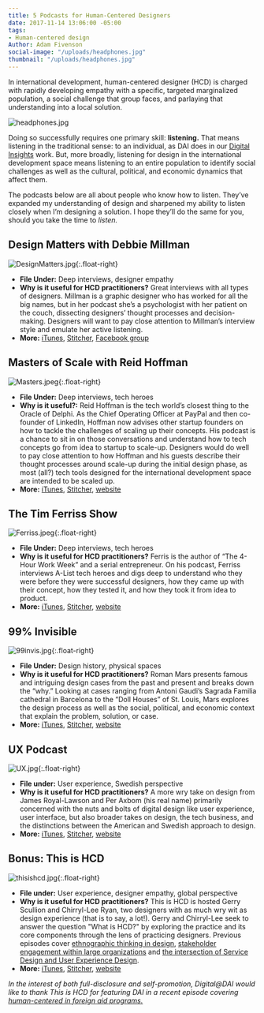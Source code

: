 ```yaml
---
title: 5 Podcasts for Human-Centered Designers
date: 2017-11-14 13:06:00 -05:00
tags:
- Human-centered design
Author: Adam Fivenson
social-image: "/uploads/headphones.jpg"
thumbnail: "/uploads/headphones.jpg"
---
```


In international development, human-centered designer (HCD) is charged with rapidly developing empathy with a specific, targeted marginalized population, a social challenge that group faces, and parlaying that understanding into a local solution. 

![headphones.jpg](/uploads/headphones.jpg)

Doing so successfully requires one primary skill: **listening.** That means listening in the traditional sense: to an individual, as DAI does in our [Digital Insights](https://dai-global-digital.com/rwanda-digital-insights.html) work. But, more broadly, listening for design in the international development space means listening to an entire population to identify social challenges as well as the cultural, political, and economic dynamics that affect them. 

<!--more-->

The podcasts below are all about people who know how to listen. They’ve expanded my understanding of design and sharpened my ability to listen closely when I’m designing a solution. I hope they’ll do the same for you, should you take the time to *listen.*

## Design Matters with Debbie Millman
![DesignMatters.jpg](/uploads/DesignMatters.jpg){:.float-right}
* **File Under:** Deep interviews, designer empathy
* **Why is it useful for HCD practitioners?** Great interviews with all types of designers. Millman is a graphic designer who has worked for all the big names, but in her podcast she’s a psychologist with her patient on the couch, dissecting designers’ thought processes and decision-making. Designers will want to pay close attention to Millman’s interview style and emulate her active listening. 
* **More:** [iTunes](https://itunes.apple.com/us/podcast/design-matters-with-debbie-millman/id328074695?mt=2), [Stitcher](https://www.stitcher.com/podcast/design-matters-with-debbie-millman-20092011/design-matters-with-debbie-millman-20092013), [Facebook group](https://www.facebook.com/DesignMattersPodcast/)

## Masters of Scale with Reid Hoffman
![Masters.jpeg](/uploads/Masters.jpeg){:.float-right}
* **File Under:** Deep interviews, tech heroes
* **Why is it useful?:** Reid Hoffman is the tech world’s closest thing to the Oracle of Delphi. As the Chief Operating Officer at PayPal and then co-founder of LinkedIn, Hoffman now advises other startup founders on how to tackle the challenges of scaling up their concepts. His podcast is a chance to sit in on those conversations and understand how to tech concepts go from idea to startup to scale-up. Designers would do well to pay close attention to how Hoffman and his guests describe their thought processes around scale-up during the initial design phase, as most (all?) tech tools designed for the international development space are intended to be scaled up. 
* **More:** [iTunes](https://itunes.apple.com/us/podcast/masters-of-scale-with-reid-hoffman/id1227971746?mt=2), [Stitcher](https://www.stitcher.com/podcast/stitcher/masters-of-scale), [website](https://mastersofscale.com/)

## The Tim Ferriss Show
![Ferriss.jpeg](/uploads/Ferriss.jpeg){:.float-right}
* **File Under:** Deep interviews, tech heroes
* **Why is it useful for HCD practitioners?** Ferris is the author of “The 4-Hour Work Week” and a serial entrepreneur. On his podcast, Ferriss interviews A-List tech heroes and digs deep to understand who they were before they were successful designers, how they came up with their concept, how they tested it, and how they took it from idea to product. 
* **More:** [iTunes](https://tim.blog/podcast/), [Stitcher](https://www.stitcher.com/podcast/tim-ferriss-show/the-tim-ferriss-show), [website](https://tim.blog/podcast/)
 
## 99% Invisible
![99invis.jpg](/uploads/99invis.jpg){:.float-right}
* **File Under:** Design history, physical spaces
* **Why is it useful for HCD practitioners?** Roman Mars presents famous 
and intriguing design cases from the past and present and breaks down the “why.” Looking at cases ranging from Antoni Gaudi’s Sagrada Familia cathedral in Barcelona to the “Doll Houses” of St. Louis, Mars explores the design process as well as the social, political, and economic context that explain the problem, solution, or case. 
* **More:** [iTunes](https://itunes.apple.com/us/podcast/99-invisible/id394775318?mt=2), [Stitcher](https://www.stitcher.com/podcast/prx/99-invisible), [website](https://99percentinvisible.org/)

## UX Podcast
![UX.jpg](/uploads/UX.jpg){:.float-right}
* **File under:** User experience, Swedish perspective
* **Why is it useful for HCD practitioners?** A more wry take on design from James Royal-Lawson and Per Axbom (his real name) primarily concerned with the nuts and bolts of digital design like user experience, user interface, but also broader takes on design, the tech business, and the distinctions between the American and Swedish approach to design. 
* **More:** [iTunes](https://itunes.apple.com/us/podcast/ux-podcast/id438896324?mt=2), [Stitcher](https://www.stitcher.com/podcast/ux-podcast), [website](https://uxpodcast.com/)

## Bonus: This is HCD
![thisishcd.jpg](/uploads/thisishcd.jpg){:.float-right}
* **File under:** User experience, designer empathy, global perspective
* **Why is it useful for HCD practitioners?** This is HCD is hosted Gerry Scullion and Chirryl-Lee Ryan, two designers with as much wry wit as design experience (that is to say, a lot!). Gerry and Chirryl-Lee seek to answer the question "What is HCD?" by exploring the practice and its core components through the lens of practicing designers. Previous episodes cover [ethnographic thinking in design](https://www.thisishcd.com/episodes/19-jay-hasbrouck-the-power-of-ethnographic-thinking-in-design/), [stakeholder engagement within large organizations](https://www.thisishcd.com/episodes/9-cyril-secourgeon-the-secrets-of-successful-stakeholder-engagement-in-large-organisations/) and [the intersection of Service Design and User Experience Design](https://www.thisishcd.com/episodes/11-eduardo-kranz-the-intersect-of-service-design-and-user-experience-design/). 
* **More:** [iTunes](https://itunes.apple.com/us/podcast/this-is-hcd-human-centered-design-podcast/id1238981415?mt=2), [Stitcher](https://www.stitcher.com/podcast/gerry-scullion/this-is-hcd), [website](http://www.thisishcd.com/)

*In the interest of both full-disclosure and self-promotion, Digital@DAI would like to thank This is HCD for featuring DAI in a recent episode covering [human-centered in foreign aid programs.](https://www.thisishcd.com/episodes/24-adam-fiveson-using-a-human-centered-design-approach-to-design-foreign-aid-programs/)*